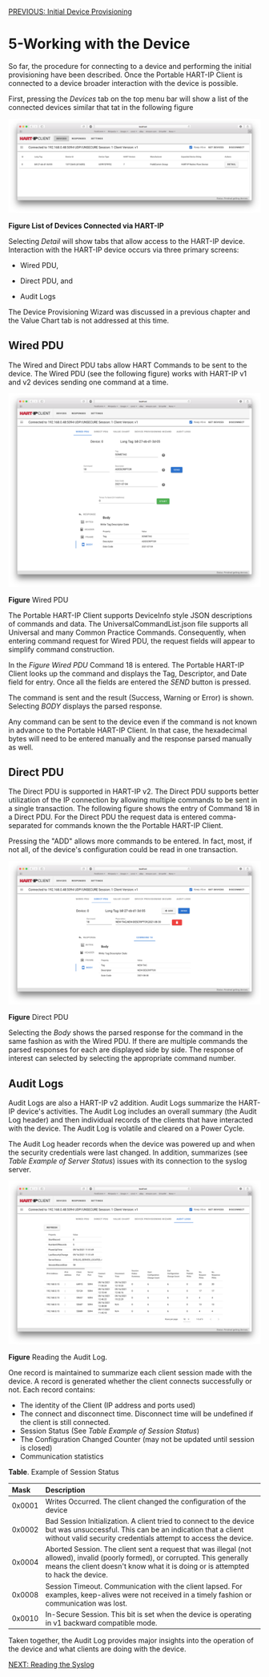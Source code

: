 [PREVIOUS: Initial Device Provisioning](./4-Initial%20Device%20Provisioning.r1.md)

# 5-Working with the Device
So far, the procedure for connecting to a device and performing the initial provisioning have been described.  Once the Portable HART-IP Client is connected to a device broader interaction with the device is possible.

First, pressing the *Devices* tab on the top menu bar will show a list of the connected devices similar that tat in the following figure

<img src="../media/PHIP-Devices.r2.png">


**Figure List of Devices Connected via HART-IP**

Selecting *Detail* will show tabs that allow access to the HART-IP device.
Interaction with the HART-IP device occurs via three primary screens:

- Wired PDU, 

- Direct PDU, and

- Audit Logs
 
The Device Provisioning Wizard was discussed in a previous chapter and the Value Chart tab is not addressed at this time.

## Wired PDU
The Wired and Direct PDU tabs allow HART Commands to be sent to the device. The Wired PDU (see the following figure) works with HART-IP v1 and v2 devices sending one command at a time. 

<img src="../media/PHIP-Wired.r2.png">

**Figure** Wired PDU

The Portable HART-IP Client supports DeviceInfo style JSON descriptions of commands and data.  The UniversalCommandList.json file supports all Universal and many Common Practice Commands.  Consequently, when entering command request for Wired PDU, the request fields will appear to simplify command construction.

In the *Figure Wired PDU* Command 18 is entered.  The Portable HART-IP Client looks up the command and displays the Tag, Descriptor, and Date field for entry.  Once all the fields are entered the *SEND* button is pressed.

The command is sent and the result (Success, Warning or Error) is shown. Selecting *BODY* displays the parsed response.

Any command can be sent to the device even if the command is not known in advance to the Portable HART-IP Client.  In that case, the hexadecimal bytes will need to be entered manually and the response parsed manually as well.  

## Direct PDU
The Direct PDU is supported in HART-IP v2.  The Direct PDU supports better utilization of the IP connection by allowing multiple commands to be sent in a single transaction. The following figure shows the entry of Command 18 in a Direct PDU.  For the Direct PDU the request data is entered comma-separated for commands known the the Portable HART-IP Client.  

Pressing the "ADD" allows more commands to be entered.  In fact, most, if not all, of the device's configuration could be read in one transaction.

<img src="../media/PHIP-Direct.r2.png" >

**Figure** Direct PDU

Selecting the *Body* shows the parsed response for the command in the same fashion as with the Wired PDU.  If there are multiple commands the parsed responses for each are displayed side by side. The response of interest can selected by selecting the appropriate command number.

## Audit Logs
Audit Logs are also a HART-IP v2 addition.  Audit Logs summarize the HART-IP device's activities.  The Audit Log includes an overall summary (the Audit Log header) and then individual records of the clients that have interacted with the device. The Audit Log is volatile and cleared on a Power Cycle.

The Audit Log header records when the device was powered up and when the security credentials were last changed.  In addition, summarizes (see *Table Example of Server Status*) issues with its connection to the syslog server.

<img src="../media/PHIP-Audit-Logs.r2.png" >

**Figure** Reading the Audit Log.

One record is maintained to summarize each client session made with the device. A record is generated whether the client connects successfully or not.  Each record contains:

- The identity of the Client (IP address and ports used)
- The connect and disconnect time.  Disconnect time will be undefined if the client is still connected.
- Session Status (See *Table Example of Session Status*)
- The Configuration Changed Counter (may not be updated until session is closed)
- Communication statistics

**Table**. Example of Session Status

|Mask| Description|
|:--|:--|
|0x0001|Writes Occurred. The client changed the configuration of the device |
|0x0002|Bad Session Initialization. A client tried to connect to the device but was unsuccessful.  This can be an indication that a client without valid security credentials attempt to access the device. |
|0x0004|Aborted Session. The client sent a request that was illegal (not allowed), invalid (poorly formed), or corrupted. This generally means the client doesn't know what it is doing or is attempted to hack the device.|
|0x0008|Session Timeout. Communication with the client lapsed.  For examples, keep-alives were not received in a timely fashion or communication was lost. |
|0x0010|In-Secure Session. This bit is set when the device is operating in v1 backward compatible mode. |

Taken together,  the Audit Log provides major insights into the operation of the device and what clients are doing with the device. 
 
[NEXT: Reading the Syslog](./6-Reading%20the%20syslog.r1.md)

